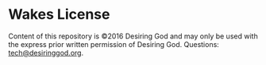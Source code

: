 Wakes License
=============

Content of this repository is ©2016 Desiring God and may only be used with the express prior written permission of Desiring God. Questions: tech@desiringgod.org.
